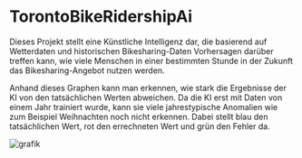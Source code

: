 # TorontoBikeRidershipAi
Dieses Projekt stellt eine Künstliche Intelligenz dar, die basierend auf Wetterdaten und historischen Bikesharing-Daten Vorhersagen darüber treffen kann, wie viele Menschen in einer bestimmten Stunde in der Zukunft das Bikesharing-Angebot nutzen werden.

Anhand dieses Graphen kann man erkennen, wie stark die Ergebnisse der KI von den tatsächlichen Werten abweichen. Da die KI erst mit Daten von einem Jahr trainiert wurde, kann sie viele jahrestypische Anomalien wie zum Beispiel Weihnachten noch nicht erkennen.
Dabei stellt blau den tatsächlichen Wert, rot den errechneten Wert und grün den Fehler da.

![grafik](https://github.com/boggi-67/TorontoBikeRidershipAi/assets/97855480/dc1ca306-563c-41c4-b3c3-5c34a67a1617)
